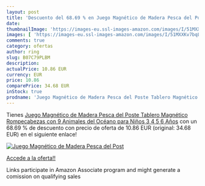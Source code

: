 ```yaml
---
layout: post
title: 'Descuento del 68.69 % en Juego Magnético de Madera Pesca del Post'
date: 
thumbnailImage: 'https://images-eu.ssl-images-amazon.com/images/I/51MXXKv7bqL._SL200_.jpg'
images: [ 'https://images-eu.ssl-images-amazon.com/images/I/51MXXKv7bqL._SL200_.jpg' ]
comments: true
category: ofertas
author: ring
slug: B07C79PLBM
description:
actualPrice: 10.86 EUR
currency: EUR
price: 10.86
comparePrice: 34.68 EUR
inStock: true
prodname: 'Juego Magnético de Madera Pesca del Poste Tablero Magnético Rompecabezas con 9 Animales del Océano para Niños 3 4 5 6 Años'
---
```


Tienes [Juego Magnético de Madera Pesca del Poste Tablero Magnético Rompecabezas con 9 Animales del Océano para Niños 3 4 5 6 Años](https://www.amazon.es/dp/B07C79PLBM/?tag=tolees-21) con un 68.69 % de descuento con precio de oferta de 10.86 EUR (original: 34.68 EUR) en el siguiente enlace!

[![Juego Magnético de Madera Pesca del Post](https://images-eu.ssl-images-amazon.com/images/I/51MXXKv7bqL._SL200_.jpg)](https://www.amazon.es/dp/B07C79PLBM/?tag=tolees-21)

[Accede a la oferta!!](https://www.amazon.es/dp/B07C79PLBM/?tag=tolees-21)

Links participate in Amazon Associate program and might generate a comission on qualifying sales


